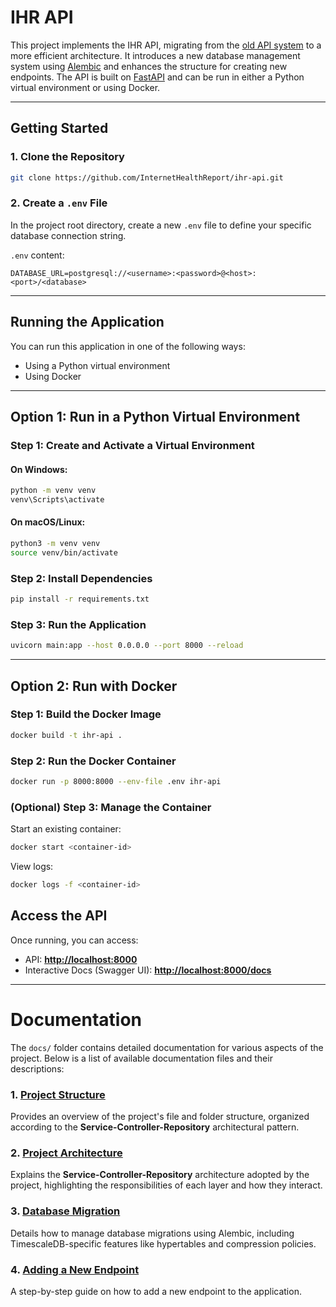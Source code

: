 # IHR API

This project implements the IHR API, migrating from the [old API system](https://github.com/InternetHealthReport/ihr-django) to a more efficient architecture. It introduces a new database management system using [Alembic](https://alembic.sqlalchemy.org/en/latest/) and enhances the structure for creating new endpoints. The API is built on [FastAPI](https://fastapi.tiangolo.com/) and can be run in either a Python virtual environment or using Docker.

---

##  Getting Started

### 1. Clone the Repository

```sh
git clone https://github.com/InternetHealthReport/ihr-api.git
```

### 2. Create a `.env` File

In the project root directory, create a new `.env` file to define your specific database connection string.

`.env` content:

```env
DATABASE_URL=postgresql://<username>:<password>@<host>:<port>/<database>
```


---

## Running the Application

You can run this application in one of the following ways:

* Using a Python virtual environment
* Using Docker

---

## Option 1: Run in a Python Virtual Environment

### Step 1: Create and Activate a Virtual Environment

#### On Windows:

```sh
python -m venv venv
venv\Scripts\activate
```

#### On macOS/Linux:

```sh
python3 -m venv venv
source venv/bin/activate
```

### Step 2: Install Dependencies

```sh
pip install -r requirements.txt
```

### Step 3: Run the Application

```sh
uvicorn main:app --host 0.0.0.0 --port 8000 --reload
```

---

## Option 2: Run with Docker

### Step 1: Build the Docker Image

```sh
docker build -t ihr-api .
```

### Step 2: Run the Docker Container

```sh
docker run -p 8000:8000 --env-file .env ihr-api
```

### (Optional) Step 3: Manage the Container

Start an existing container:

```sh
docker start <container-id>
```

View logs:

```sh
docker logs -f <container-id>
```

## Access the API

Once running, you can access:
- API: **[http://localhost:8000](http://localhost:8000)**
- Interactive Docs (Swagger UI): **[http://localhost:8000/docs](http://localhost:8000/docs)**

---

# Documentation

The `docs/` folder contains detailed documentation for various aspects of the project. Below is a list of available documentation files and their descriptions:

### 1. [Project Structure](docs/project_structure.md)
Provides an overview of the project's file and folder structure, organized according to the **Service-Controller-Repository** architectural pattern.

### 2. [Project Architecture](docs/project_architecture.md)
Explains the **Service-Controller-Repository** architecture adopted by the project, highlighting the responsibilities of each layer and how they interact.

### 3. [Database Migration](docs/database_migration.md)
Details how to manage database migrations using Alembic, including TimescaleDB-specific features like hypertables and compression policies.

### 4. [Adding a New Endpoint](docs/add_new_endpoint.md)
A step-by-step guide on how to add a new endpoint to the application.


